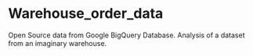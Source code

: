 # Warehouse_order_data
Open Source data from Google BigQuery Database. Analysis of a dataset from an imaginary warehouse.
